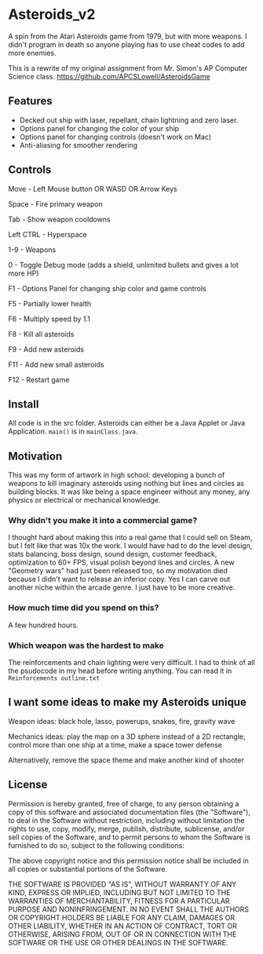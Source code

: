 # Asteroids_v2
A spin from the Atari Asteroids game from 1979, but with more weapons. I didn't program in death so anyone playing has to use cheat codes to add more enemies. 

This is a rewrite of my original assignment from Mr. Simon's AP Computer Science class. https://github.com/APCSLowell/AsteroidsGame



## Features 
* Decked out ship with laser, repellant, chain lightning and zero laser.
* Options panel for changing the color of your ship 
* Options panel for changing controls (doesn't work on Mac)
* Anti-aliasing for smoother rendering

## Controls
Move - Left Mouse button OR WASD OR Arrow Keys

Space - Fire primary weapon

Tab - Show weapon cooldowns 

Left CTRL - Hyperspace 

1-9 - Weapons

0 - Toggle Debug mode (adds a shield, unlimited bullets and gives a lot more HP) 

F1 - Options Panel for changing ship color and game controls

F5 - Partially lower health 

F6 - Multiply speed by 1.1

F8 - Kill all asteroids 

F9 - Add new asteroids

F11 - Add new small asteroids

F12 - Restart game

## Install
All code is in the src folder.
Asteroids can either be a Java Applet or Java Application. `main()` is in `mainClass.java`.

## Motivation 
This was my form of artwork in high school: developing a bunch of weapons to kill imaginary asteroids using nothing but lines and circles as building blocks. It was like being a space engineer without any money, any physics or electrical or mechanical knowledge. 

### Why didn't you make it into a commercial game? 
I thought hard about making this into a real game that I could sell on Steam, but I felt like that was 10x the work. I would have had to do the level design, stats balancing, boss design, sound design, customer feedback, optimization to 60+ FPS, visual polish beyond lines and circles. A new "Geometry wars" had just been released too, so my motivation died because I didn't want to release an inferior copy. Yes I can carve out another niche within the arcade genre. I just have to be more creative.

### How much time did you spend on this? 
A few hundred hours. 

### Which weapon was the hardest to make
The reinforcements and chain lighting were very difficult. I had to think of all the psudocode in my head before writing anything. You can read it in `Reinforcements outline.txt`

## I want some ideas to make my Asteroids unique
Weapon ideas: black hole, lasso, powerups, snakes, fire, gravity wave

Mechanics ideas: play the map on a 3D sphere instead of a 2D rectangle, control more than one ship at a time, make a space tower defense

Alternatively, remove the space theme and make another kind of shooter

## License 
Permission is hereby granted, free of charge, to any person obtaining a copy of this software and associated documentation files (the "Software"), to deal in the Software without restriction, including without limitation the rights to use, copy, modify, merge, publish, distribute, sublicense, and/or sell copies of the Software, and to permit persons to whom the Software is furnished to do so, subject to the following conditions:

The above copyright notice and this permission notice shall be included in all copies or substantial portions of the Software.

THE SOFTWARE IS PROVIDED "AS IS", WITHOUT WARRANTY OF ANY KIND, EXPRESS OR IMPLIED, INCLUDING BUT NOT LIMITED TO THE WARRANTIES OF MERCHANTABILITY, FITNESS FOR A PARTICULAR PURPOSE AND NONINFRINGEMENT. IN NO EVENT SHALL THE AUTHORS OR COPYRIGHT HOLDERS BE LIABLE FOR ANY CLAIM, DAMAGES OR OTHER LIABILITY, WHETHER IN AN ACTION OF CONTRACT, TORT OR OTHERWISE, ARISING FROM, OUT OF OR IN CONNECTION WITH THE SOFTWARE OR THE USE OR OTHER DEALINGS IN THE SOFTWARE.